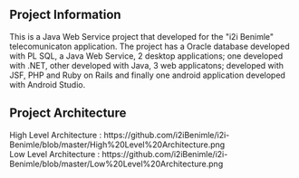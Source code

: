 <h2> Project Information </h2>
This is a Java Web Service project that developed for the "i2i Benimle" telecomunicaton application. 
The project has a Oracle database developed with PL SQL, a Java Web Service, 2 desktop applications; one developed with .NET, other developed with Java, 3 web applicatons; developed with JSF, PHP and Ruby on Rails and finally one android application developed with Android Studio.
<h2> Project Architecture </h2>
High Level Architecture : https://github.com/i2iBenimle/i2i-Benimle/blob/master/High%20Level%20Architecture.png
<br>Low Level Architecture : https://github.com/i2iBenimle/i2i-Benimle/blob/master/Low%20Level%20Architecture.png
